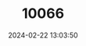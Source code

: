 ---
title: "10066"
category: "Hippocampus erectus"
draft: false
date: 2024-02-22 13:03:50
languages:
  English: ["Horsefish", "Northern Seahorse", "Northern Seahorse", "Spotted Seahorse", "Lined Seahorse"]
  Swedish: ["Amerikansk Jättesjöhäst"]
  Papiamento: ["Cabai di awa"]
  Spanish; Castilian: ["Caballito de mar", "Caballito erecto", "Caballito estriado", "Caballito punteado"]
  Portuguese: ["Cavalinho-do-mar", "Cavalo-marinho", "Hipocampo"]
  French: ["Hippocampe Rayé"]
  Malay: ["Korek telinga", "Kuda laut", "Kuda laut bunjut", "Tangkur kuda", "Undok-undok"]
  Danish: ["Vestatlantisk søhest"]
  Dutch; Flemish: ["Zeepaardje"]
  Chinese: ["北方海馬", "北方海马", "直立海馬", "直立海马"]
---